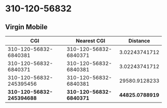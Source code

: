 # 310-120-56832
## Virgin Mobile


| CGI | Nearest CGI | Distance |
|-----|-------------|----------|
| 310-120-56832-6840381 | 310-120-56832-6840371 | 3.02243741712 |
| 310-120-56832-6840371 | 310-120-56832-6840381 | 3.02243741712 |
| 310-120-56832-245395456 | 310-120-56832-6840381 | 29580.9128233 |
| **310-120-56832-245394688** | **310-120-56832-6840371** | **44825.0788919** |
